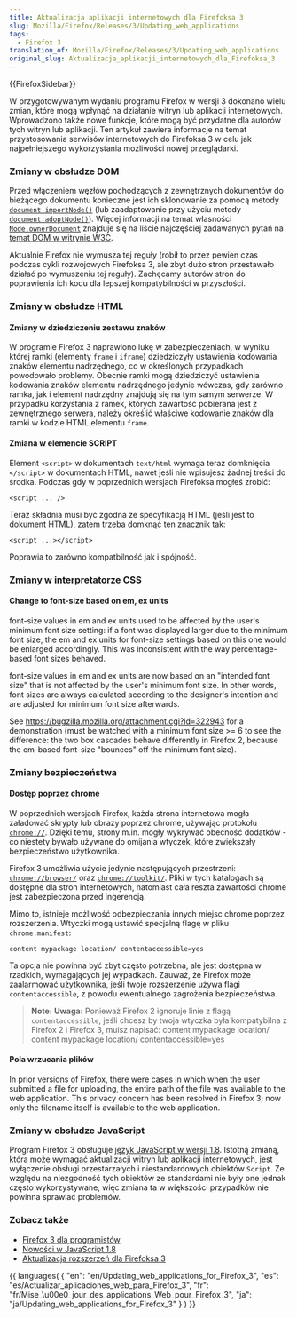 ```yaml
---
title: Aktualizacja aplikacji internetowych dla Firefoksa 3
slug: Mozilla/Firefox/Releases/3/Updating_web_applications
tags:
  - Firefox 3
translation_of: Mozilla/Firefox/Releases/3/Updating_web_applications
original_slug: Aktualizacja_aplikacji_internetowych_dla_Firefoksa_3
---
```

{{FirefoxSidebar}}

W przygotowywanym wydaniu programu Firefox w wersji 3 dokonano wielu zmian, które mogą wpłynąć na działanie witryn lub aplikacji internetowych. Wprowadzono także nowe funkcje, które mogą być przydatne dla autorów tych witryn lub aplikacji. Ten artykuł zawiera informacje na temat przystosowania serwisów internetowych do Firefoksa 3 w celu jak najpełniejszego wykorzystania możliwości nowej przeglądarki.

### Zmiany w obsłudze DOM

Przed włączeniem węzłów pochodzących z zewnętrznych dokumentów do bieżącego dokumentu konieczne jest ich sklonowanie za
pomocą metody [`document.importNode()`](/pl/docs/Web/API/Document/importNode "Tworzy kopię węzła z zewnętrznego dokumentu, która może być umieszczona wewnątrz bieżącego dokumentu.") (lub zaadaptowanie przy użyciu metody [`document.adoptNode()`](/pl/docs/Web/API/Document/adoptNode "The documentation about this has not yet been written; please consider contributing!")). Więcej informacji na temat własności
[`Node.ownerDocument`](/pl/docs/Web/API/Node/ownerDocument "The documentation about this has not yet been written; please consider contributing!") znajduje się na liście najczęściej zadawanych pytań na [temat
DOM w witrynie W3C](http://www.w3.org/DOM/faq.html#ownerdoc).

Aktualnie Firefox nie wymusza tej reguły (robił to przez pewien czas podczas cykli rozwojowych Firefoksa 3, ale zbyt
dużo stron przestawało działać po wymuszeniu tej reguły). Zachęcamy autorów stron do poprawienia ich kodu dla lepszej
kompatybilności w przyszłości.

### Zmiany w obsłudze HTML

#### Zmiany w dziedziczeniu zestawu znaków

W programie Firefox 3 naprawiono lukę w zabezpieczeniach, w wyniku której ramki (elementy `frame` i `iframe`) dziedziczyły ustawienia kodowania znaków elementu nadrzędnego, co w określonych przypadkach powodowało problemy. Obecnie ramki mogą dziedziczyć ustawienia kodowania znaków elementu nadrzędnego jedynie wówczas, gdy zarówno ramka, jak i element nadrzędny znajdują się na tym samym serwerze. W przypadku korzystania z ramek, których zawartość pobierana jest z zewnętrznego serwera, należy określić właściwe kodowanie znaków dla ramki w kodzie HTML elementu `frame`.

#### Zmiana w elemencie SCRIPT

Element `<script>` w dokumentach `text/html` wymaga teraz domknięcia `</script>` w dokumentach HTML, nawet jeśli nie wpisujesz żadnej treści do środka. Podczas gdy w poprzednich wersjach Firefoksa mogłeś zrobić:

    <script ... />

Teraz składnia musi być zgodna ze specyfikacją HTML (jeśli jest to dokument HTML), zatem trzeba domknąć ten znacznik tak:

    <script ...></script>

Poprawia to zarówno kompatbilność jak i spójność.

### Zmiany w interpretatorze CSS

#### Change to font-size based on em, ex units

font-size values in em and ex units used to be affected by the user's minimum font size setting: if a font was displayed larger due to the minimum font size, the em and ex units for font-size settings based on this one would be enlarged accordingly. This was inconsistent with the way percentage-based font sizes behaved.

font-size values in em and ex units are now based on an "intended font size" that is not affected by the user's minimum font size. In other words, font sizes are always calculated according to the designer's intention and are adjusted for minimum font size afterwards.

See <https://bugzilla.mozilla.org/attachment.cgi?id=322943> for a demonstration (must be watched with a minimum font size >= 6 to see the difference: the two box cascades behave differently in Firefox 2, because the em-based font-size "bounces" off the minimum font size).

### Zmiany bezpieczeństwa

#### Dostęp poprzez chrome

W poprzednich wersjach Firefox, każda strona internetowa mogła załadować skrypty lub obrazy poprzez chrome, używając protokołu [`chrome://`](). Dzięki temu, strony m.in. mogły wykrywać obecność dodatków - co niestety bywało używane do omijania wtyczek, które zwiększały bezpieczeństwo użytkownika.

Firefox 3 umożliwia użycie jedynie następujących przestrzeni: [`chrome://browser/`]() oraz [`chrome://toolkit/`](). Pliki w tych katalogach są dostępne dla stron internetowych, natomiast cała reszta zawartości chrome jest zabezpieczona przed ingerencją.

Mimo to, istnieje możliwość odbezpieczania innych miejsc chrome poprzez rozszerzenia. Wtyczki mogą ustawić specjalną flagę w pliku `chrome.manifest`:

    content mypackage location/ contentaccessible=yes

Ta opcja nie powinna być zbyt często potrzebna, ale jest dostępna w rzadkich, wymagających jej wypadkach. Zauważ, że Firefox może zaalarmować użytkownika, jeśli twoje rozszerzenie używa flagi `contentaccessible`, z powodu ewentualnego zagrożenia bezpieczeństwa.

> **Note:** **Uwaga:** Ponieważ Firefox 2 ignoruje linie z flagą `contentaccessible`, jeśli chcesz by twoja wtyczka była kompatybilna z Firefox 2 i Firefox 3, muisz napisać: content mypackage location/
> content mypackage location/ contentaccessible=yes

#### Pola wrzucania plików

In prior versions of Firefox, there were cases in which when the user submitted a file for uploading, the entire path of the file was available to the web application. This privacy concern has been resolved in Firefox 3; now only the filename itself is available to the web application.

### Zmiany w obsłudze JavaScript

Program Firefox 3 obsługuje [język JavaScript w wersji 1.8](/pl/Nowo%C5%9Bci_w_JavaScript_1.8 "pl/Nowości_w_JavaScript_1.8"). Istotną zmianą, która może wymagać aktualizacji witryn lub aplikacji internetowych, jest wyłączenie obsługi przestarzałych i niestandardowych obiektów `Script`. Ze względu na niezgodność tych obiektów ze standardami nie były one jednak często wykorzystywane, więc zmiana ta w większości przypadków nie powinna sprawiać problemów.

### Zobacz także

- [Firefox 3 dla programistów](/pl/Firefox_3_dla_programist%C3%B3w "pl/Firefox_3_dla_programistów")
- [Nowości w JavaScript 1.8](/pl/Nowo%C5%9Bci_w_JavaScript_1.8 "pl/Nowości_w_JavaScript_1.8")
- [Aktualizacja rozszerzeń dla Firefoksa 3](/pl/Aktualizacja_rozszerze%C5%84_dla_Firefoksa_3 "pl/Aktualizacja_rozszerzeń_dla_Firefoksa_3")



{{ languages( { "en": "en/Updating_web_applications_for_Firefox\_3", "es": "es/Actualizar_aplicaciones_web_para_Firefox\_3", "fr": "fr/Mise\_\u00e0\_jour_des_applications_Web_pour_Firefox\_3", "ja": "ja/Updating_web_applications_for_Firefox\_3" } ) }}
